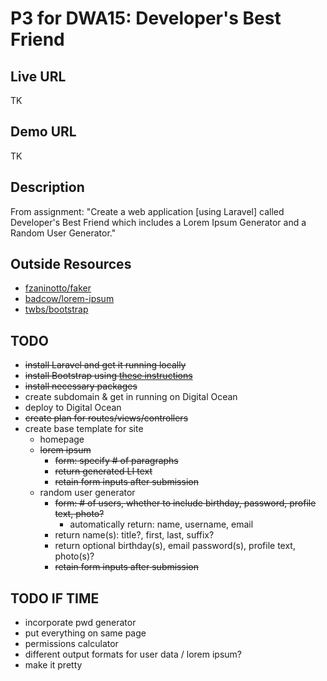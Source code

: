 # P3 for DWA15: Developer's Best Friend

## Live URL

TK

## Demo URL

TK

## Description

From assignment: "Create a web application [using Laravel] called Developer's Best Friend which includes a Lorem Ipsum Generator and a Random User Generator."

## Outside Resources

- [fzaninotto/faker](https://github.com/fzaninotto/Faker)
- [badcow/lorem-ipsum](https://github.com/Badcow/LoremIpsum)
- [twbs/bootstrap](https://github.com/twbs/bootstrap)

## TODO
- ~~install Laravel and get it running locally~~
- ~~install Bootstrap using [these instructions](http://transmission.vehikl.com/adding-twitter-bootstrap-to-your-laravel-5-app/)~~
- ~~install necessary packages~~
- create subdomain & get in running on Digital Ocean
- deploy to Digital Ocean
- ~~create plan for routes/views/controllers~~
- create base template for site
	- homepage
	- ~~lorem ipsum~~
		- ~~form: specify # of paragraphs~~
		- ~~return generated LI text~~
		- ~~retain form inputs after submission~~
	- random user generator
		- ~~form: # of users, whether to include birthday, password, profile text, photo?~~
			- automatically return: name, username, email
		- return name(s): title?, first, last, suffix?
		- return optional birthday(s), email password(s), profile text, photo(s)?
		- ~~retain form inputs after submission~~

## TODO IF TIME
- incorporate pwd generator
- put everything on same page
- permissions calculator
- different output formats for user data / lorem ipsum?
- make it pretty

